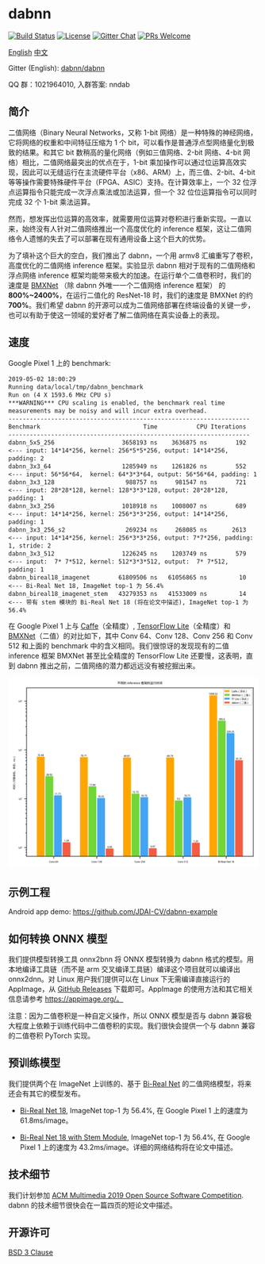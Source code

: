 # dabnn

[![Build Status](https://dev.azure.com/daquexian/dabnn/_apis/build/status/Android%20Build%20%26%20Test?branchName=master)](https://dev.azure.com/daquexian/dabnn/_build/latest?definitionId=2&branchName=master)
[![License](https://img.shields.io/badge/license-BSD--3--Clause-blue.svg)](LICENSE) 
[![Gitter Chat](https://img.shields.io/gitter/room/dabnn/dabnn.svg)](https://gitter.im/dabnn/dabnn)
[![PRs Welcome](https://img.shields.io/badge/PRs-welcome-brightgreen.svg)](https://github.com/JDAI-CV/dabnn/pulls)

[English](README.md) [中文](README_CN.md)

Gitter (English): [dabnn/dabnn](https://gitter.im/dabnn/dabnn)

QQ 群：1021964010, 入群答案: nndab

## 简介

二值网络（Binary Neural Networks，又称 1-bit 网络）是一种特殊的神经网络，它将网络的权重和中间特征压缩为 1 个 bit，可以看作是普通浮点型网络量化到极致的结果。和其它 bit 数稍高的量化网络（例如三值网络、2-bit 网络、4-bit 网络）相比，二值网络最突出的优点在于，1-bit 乘加操作可以通过位运算高效实现，因此可以无缝运行在主流硬件平台（x86、ARM）上，而三值、2-bit、4-bit 等等操作需要特殊硬件平台（FPGA、ASIC）支持。在计算效率上，一个 32 位浮点运算指令只能完成一次浮点乘法或加法运算，但一个 32 位位运算指令可以同时完成 32 个 1-bit 乘法运算。

然而，想发挥出位运算的高效率，就需要用位运算对卷积进行重新实现。一直以来，始终没有人针对二值网络推出一个高度优化的 inference 框架，这让二值网络令人遗憾的失去了可以部署在现有通用设备上这个巨大的优势。

为了填补这个巨大的空白，我们推出了 dabnn，一个用 armv8 汇编重写了卷积，高度优化的二值网络 inference 框架。实验显示 dabnn 相对于现有的二值网络和浮点网络 inference 框架均能带来极大的加速。在运行单个二值卷积时，我们的速度是 [BMXNet](https://github.com/hpi-xnor/BMXNet) （除 dabnn 外唯一一个二值网络 inference 框架） 的 **800%~2400%**，在运行二值化的 ResNet-18 时，我们的速度是 BMXNet 的约 **700%**。我们希望 dabnn 的开源可以成为二值网络部署在终端设备的关键一步，也可以有助于使这一领域的爱好者了解二值网络在真实设备上的表现。

## 速度

Google Pixel 1 上的 benchmark:

```
2019-05-02 18:00:29
Running data/local/tmp/dabnn_benchmark
Run on (4 X 1593.6 MHz CPU s)
***WARNING*** CPU scaling is enabled, the benchmark real time measurements may be noisy and will incur extra overhead.
--------------------------------------------------------------------
Benchmark                             Time           CPU Iterations
--------------------------------------------------------------------
dabnn_5x5_256                   3658193 ns    3636875 ns        192       <--- input: 14*14*256, kernel: 256*5*5*256, output: 14*14*256, padding: 2
dabnn_3x3_64                    1285949 ns    1261826 ns        552       <--- input: 56*56*64,  kernel: 64*3*3*64, output: 56*56*64, padding: 1
dabnn_3x3_128                    988757 ns     981547 ns        721       <--- input: 28*28*128, kernel: 128*3*3*128, output: 28*28*128, padding: 1
dabnn_3x3_256                   1018918 ns    1008007 ns        689       <--- input: 14*14*256, kernel: 256*3*3*256, output: 14*14*256, padding: 1
dabnn_3x3_256_s2                 269234 ns     268085 ns       2613       <--- input: 14*14*256, kernel: 256*3*3*256, output: 7*7*256, padding: 1, stride: 2
dabnn_3x3_512                   1226245 ns    1203749 ns        579       <--- input:  7* 7*512, kernel: 512*3*3*512, output:  7* 7*512, padding: 1
dabnn_bireal18_imagenet        61809506 ns   61056865 ns         10       <--- Bi-Real Net 18, ImageNet top-1 为 56.4%
dabnn_bireal18_imagenet_stem   43279353 ns   41533009 ns         14       <--- 带有 stem 模块的 Bi-Real Net 18 (将在论文中描述), ImageNet top-1 为 56.4%
```

在 Google Pixel 1 上与 [Caffe](http://caffe.berkeleyvision.org)（全精度）, [TensorFlow Lite](https://www.tensorflow.org/lite)（全精度）和 [BMXNet](https://github.com/hpi-xnor/BMXNet)（二值）的对比如下，其中 Conv 64、Conv 128、Conv 256 和 Conv 512 和上面的 benchmark 中的含义相同。我们很惊讶的发现现有的二值 inference 框架 BMXNet 甚至比全精度的 TensorFlow Lite 还要慢，这表明，直到 dabnn 推出之前，二值网络的潜力都远远没有被挖掘出来。

![Comparison](images/comparison_cn.png)

## 示例工程

Android app demo: https://github.com/JDAI-CV/dabnn-example

## 如何转换 ONNX 模型

我们提供模型转换工具 onnx2bnn 将 ONNX 模型转换为 dabnn 格式的模型。用本地编译工具链（而不是 arm 交叉编译工具链）编译这个项目就可以编译出 onnx2dnn。对 Linux 用户我们提供可以在 Linux 下无需编译直接运行的 AppImage，从 [GitHub Releases](https://github.com/JDAI-CV/dabnn/releases) 下载即可。AppImage 的使用方法和其它相关信息请参考 https://appimage.org/。

注意：因为二值卷积是一种自定义操作，所以 ONNX 模型是否与 dabnn 兼容极大程度上依赖于训练代码中二值卷积的实现。我们很快会提供一个与 dabnn 兼容的二值卷积 PyTorch 实现。

## 预训练模型

我们提供两个在 ImageNet 上训练的、基于 [Bi-Real Net](https://arxiv.org/abs/1808.00278) 的二值网络模型，将来还会有其它的模型发布。

* [Bi-Real Net 18](https://drive.google.com/uc?export=download&id=1Oau5CtFR9nWXmlBBU47Jg5ypMiIEMtvo), ImageNet top-1 为 56.4%, 在 Google Pixel 1 上的速度为 61.8ms/image。

* [Bi-Real Net 18 with Stem Module](https://drive.google.com/uc?export=download&id=1ArsirMdbtJ9lvHSjc1hkQ7dIXDKh-D1t), ImageNet top-1 为 56.4%, 在 Google Pixel 1 上的速度为 43.2ms/image。详细的网络结构将在论文中描述。

## 技术细节

我们计划参加 [ACM Multimedia 2019 Open Source Software Competition](https://www.acmmm.org/2019/call-for-open-source-software-competition/). dabnn 的技术细节很快会在一篇四页的短论文中描述。

## 开源许可

[BSD 3 Clause](LICENSE)
